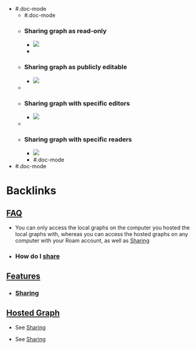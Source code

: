 - #.doc-mode
    - #.doc-mode
    - ### Sharing graph as read-only
        - ![](https://firebasestorage.googleapis.com/v0/b/firescript-577a2.appspot.com/o/imgs%2Fapp%2Fhelp-documentation%2Fzku2IXzUiI.gif?alt=media&token=169f61f6-e752-48a0-832f-2fbc13b84352)
        - 
    - ### Sharing graph as publicly editable
        - ![](https://firebasestorage.googleapis.com/v0/b/firescript-577a2.appspot.com/o/imgs%2Fapp%2Fhelp-documentation%2F3WqdnWRZwg.gif?alt=media&token=63ee15ac-a74c-485a-9300-720497a5c2b9)
    - 
    - ### Sharing graph with specific editors
        - ![](https://firebasestorage.googleapis.com/v0/b/firescript-577a2.appspot.com/o/imgs%2Fapp%2Fhelp-documentation%2FY-FPojuhvr.gif?alt=media&token=5380268f-65f5-41b6-ad41-03f21f118bac)
    - 
    - ### Sharing graph with specific readers
        - ![](https://firebasestorage.googleapis.com/v0/b/firescript-577a2.appspot.com/o/imgs%2Fapp%2Fhelp-documentation%2F3Y6w9oqp9k.gif?alt=media&token=1295e3f2-0936-43ff-915b-243845477fe2)
        - #.doc-mode
- #.doc-mode

# Backlinks
## [FAQ](<FAQ.md>)
- You can only access the local graphs on the computer you hosted the local graphs with, whereas you can access the hosted graphs on any computer with your Roam account, as well as [Sharing](<Sharing.md>)

- ### **How do I** [share]([Sharing](<Sharing.md>))

## [Features](<Features.md>)
- ### [Sharing]([Sharing](<Sharing.md>))

## [Hosted Graph](<Hosted Graph.md>)
- See [Sharing](<Sharing.md>)

- See [Sharing](<Sharing.md>)

